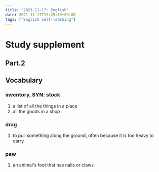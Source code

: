 ```yaml
---
title: "2021-11-17: English"
date: 2021-11-17T19:25:15+09:00
tags: ["English self-learning"]
---
```


# Study supplement

## Part.2

## Vocabulary

### inventory, SYN: stock
1. a list of all the things in a place
2. all the goods in a shop

### drag
1. to pull something along the ground, often because it is too heavy to carry

### paw
1. an animal's foot that has nails or claws
